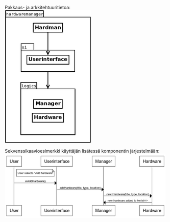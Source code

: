 Pakkaus- ja arkkitehtuuritietoa:  
![alustava arkkitehtuurikuvaus](hardman_arkki1.png)
  
  
Sekvenssikaavioesimerkki käyttäjän lisätessä komponentin järjestelmään:  
![sekvenssiadiagrammi1](hardman_add-sequence1.png)
